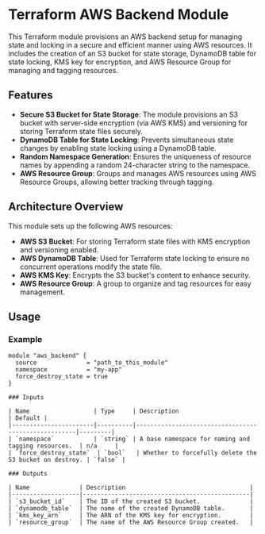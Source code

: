 # Terraform AWS Backend Module

This Terraform module provisions an AWS backend setup for managing state and locking in a secure and efficient manner using AWS resources. It includes the creation of an S3 bucket for state storage, DynamoDB table for state locking, KMS key for encryption, and AWS Resource Group for managing and tagging resources.

## Features

- **Secure S3 Bucket for State Storage**: The module provisions an S3 bucket with server-side encryption (via AWS KMS) and versioning for storing Terraform state files securely.
- **DynamoDB Table for State Locking**: Prevents simultaneous state changes by enabling state locking using a DynamoDB table.
- **Random Namespace Generation**: Ensures the uniqueness of resource names by appending a random 24-character string to the namespace.
- **AWS Resource Group**: Groups and manages AWS resources using AWS Resource Groups, allowing better tracking through tagging.

## Architecture Overview

This module sets up the following AWS resources:
- **AWS S3 Bucket**: For storing Terraform state files with KMS encryption and versioning enabled.
- **AWS DynamoDB Table**: Used for Terraform state locking to ensure no concurrent operations modify the state file.
- **AWS KMS Key**: Encrypts the S3 bucket's content to enhance security.
- **AWS Resource Group**: A group to organize and tag resources for easy management.
  
## Usage

### Example

```hcl
module "aws_backend" {
  source              = "path_to_this_module"
  namespace           = "my-app"
  force_destroy_state = true
}

### Inputs

| Name                  | Type     | Description                                         | Default |
|-----------------------|----------|-----------------------------------------------------|---------|
| `namespace`           | `string` | A base namespace for naming and tagging resources.  | n/a     |
| `force_destroy_state`  | `bool`   | Whether to forcefully delete the S3 bucket on destroy. | `false` |

### Outputs

| Name              | Description                                   |
|-------------------|-----------------------------------------------|
| `s3_bucket_id`    | The ID of the created S3 bucket.              |
| `dynamodb_table`  | The name of the created DynamoDB table.       |
| `kms_key_arn`     | The ARN of the KMS key for encryption.        |
| `resource_group`  | The name of the AWS Resource Group created.   |


